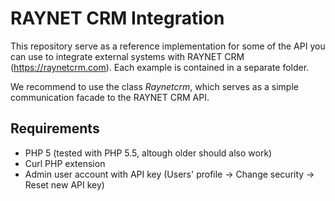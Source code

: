 RAYNET CRM Integration
======================

This repository serve as a reference implementation for some of the API you can
use to integrate external systems with RAYNET CRM (https://raynetcrm.com). Each
example is contained in a separate folder.

We recommend to use the class *Raynetcrm*, which serves as a simple
communication facade to the RAYNET CRM API. 

Requirements
------------

* PHP 5 (tested with PHP 5.5, altough older should also work)
* Curl PHP extension
* Admin user account with API key (Users' profile -> Change security -> Reset
	new API key)
